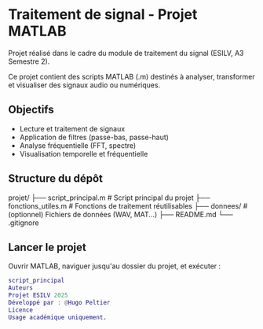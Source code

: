 # Traitement de signal - Projet MATLAB

Projet réalisé dans le cadre du module de traitement du signal (ESILV, A3 Semestre 2).

Ce projet contient des scripts MATLAB (.m) destinés à analyser, transformer et visualiser des signaux audio ou numériques.

## Objectifs

- Lecture et traitement de signaux
- Application de filtres (passe-bas, passe-haut)
- Analyse fréquentielle (FFT, spectre)
- Visualisation temporelle et fréquentielle

## Structure du dépôt
projet/
├── script_principal.m # Script principal du projet
├── fonctions_utiles.m # Fonctions de traitement réutilisables
├── donnees/ # (optionnel) Fichiers de données (WAV, MAT...)
├── README.md
└── .gitignore


## Lancer le projet

Ouvrir MATLAB, naviguer jusqu'au dossier du projet, et exécuter :

```matlab
script_principal
Auteurs
Projet ESILV 2025
Développé par : @Hugo Peltier
Licence
Usage académique uniquement.

